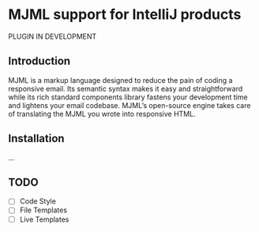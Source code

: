 # MJML support for IntelliJ products

PLUGIN IN DEVELOPMENT

## Introduction
MJML is a markup language designed to reduce the pain of coding a responsive email. Its semantic syntax makes it easy and straightforward while its rich standard components library fastens your development time and lightens your email codebase. MJML’s open-source engine takes care of translating the MJML you wrote into responsive HTML.

## Installation

...

## TODO

- [ ] Code Style
- [ ] File Templates
- [ ] Live Templates